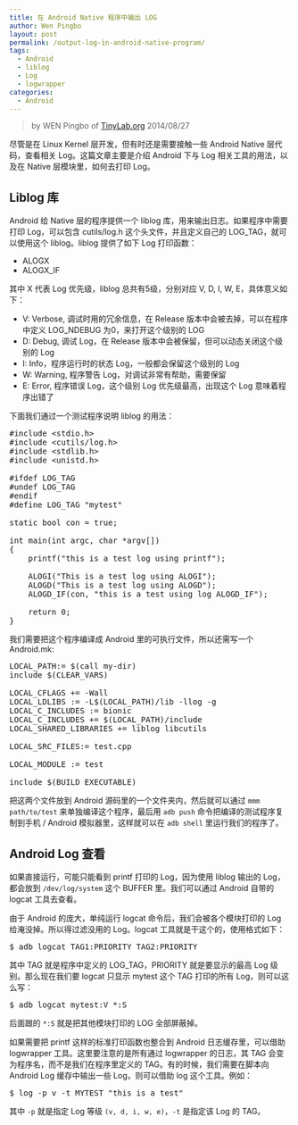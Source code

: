 ```yaml
---
title: 在 Android Native 程序中输出 LOG
author: Wen Pingbo
layout: post
permalink: /output-log-in-android-native-program/
tags:
  - Android
  - liblog
  - Log
  - logwrapper
categories:
  - Android
---
```


> by WEN Pingbo of [TinyLab.org][2]
> 2014/08/27

尽管是在 Linux Kernel 层开发，但有时还是需要接触一些 Android Native 层代码，查看相关 Log。这篇文章主要是介绍 Android 下与 Log 相关工具的用法，以及在 Native 层模块里，如何去打印 Log。

## Liblog 库

Android 给 Native 层的程序提供一个 liblog 库，用来输出日志。如果程序中需要打印 Log，可以包含 cutils/log.h 这个头文件，并且定义自己的 LOG_TAG，就可以使用这个 liblog。liblog 提供了如下 Log 打印函数：

  * ALOGX
  * ALOGX_IF

其中 X 代表 Log 优先级，liblog 总共有5级，分别对应 V, D, I, W, E，具体意义如下：

  * V: Verbose, 调试时用的冗余信息，在 Release 版本中会被去掉，可以在程序中定义 LOG_NDEBUG 为0，来打开这个级别的 LOG
  * D: Debug, 调试 Log，在 Release 版本中会被保留，但可以动态关闭这个级别的 Log
  * I: Info，程序运行时的状态 Log，一般都会保留这个级别的 Log
  * W: Warning, 程序警告 Log，对调试非常有帮助，需要保留
  * E: Error, 程序错误 Log，这个级别 Log 优先级最高，出现这个 Log 意味着程序出错了

下面我们通过一个测试程序说明 liblog 的用法：

<pre>#include &lt;stdio.h>
#include &lt;cutils/log.h>
#include &lt;stdlib.h>
#include &lt;unistd.h>

#ifdef LOG_TAG
#undef LOG_TAG
#endif
#define LOG_TAG "mytest"

static bool con = true;

int main(int argc, char *argv[])
{
    printf("this is a test log using printf");

    ALOGI("This is a test log using ALOGI");
    ALOGD("This is a test log using ALOGD");
    ALOGD_IF(con, "this is a test using log ALOGD_IF");

    return 0;
}
</pre>

我们需要把这个程序编译成 Android 里的可执行文件，所以还需写一个 Android.mk:

<pre>LOCAL_PATH:= $(call my-dir)
include $(CLEAR_VARS)

LOCAL_CFLAGS += -Wall
LOCAL_LDLIBS := -L$(LOCAL_PATH)/lib -llog -g
LOCAL_C_INCLUDES := bionic
LOCAL_C_INCLUDES += $(LOCAL_PATH)/include
LOCAL_SHARED_LIBRARIES += liblog libcutils

LOCAL_SRC_FILES:= test.cpp

LOCAL_MODULE := test

include $(BUILD_EXECUTABLE)
</pre>

把这两个文件放到 Android 源码里的一个文件夹内，然后就可以通过 `mmm path/to/test` 来单独编译这个程序，最后用 `adb push` 命令把编译的测试程序复制到手机 / Android 模拟器里，这样就可以在 `adb shell` 里运行我们的程序了。

## Android Log 查看

如果直接运行，可能只能看到 printf 打印的 Log，因为使用 liblog 输出的 Log，都会放到 `/dev/log/system` 这个 BUFFER 里。我们可以通过 Android 自带的 logcat 工具去查看。

由于 Android 的庞大，单纯运行 logcat 命令后，我们会被各个模块打印的 Log 给淹没掉。所以得过滤没用的 Log。logcat 工具就是干这个的，使用格式如下：

<pre>$ adb logcat TAG1:PRIORITY TAG2:PRIORITY
</pre>

其中 TAG 就是程序中定义的 LOG_TAG，PRIORITY 就是要显示的最高 Log 级别。那么现在我们要 logcat 只显示 mytest 这个 TAG 打印的所有 Log，则可以这么写：

<pre>$ adb logcat mytest:V *:S
</pre>

后面跟的 `*:S` 就是把其他模块打印的 LOG 全部屏蔽掉。

如果需要把 printf 这样的标准打印函数也整合到 Android 日志缓存里，可以借助 logwrapper 工具。这里要注意的是所有通过 logwrapper 的日志，其 TAG 会变为程序名，而不是我们在程序里定义的 TAG。有的时候，我们需要在脚本向 Android Log 缓存中输出一些 Log，则可以借助 log 这个工具。例如：

<pre>$ log -p v -t MYTEST "this is a test"
</pre>

其中 `-p` 就是指定 Log 等级 `(v, d, i, w, e)`，`-t` 是指定该 Log 的 TAG。





 [1]: &#x6d;&#x61;&#105;&#108;&#116;&#x6f;&#x3a;&#x77;&#101;&#110;g&#x70;&#x69;&#110;&#103;&#98;&#x6f;&#x40;&#x67;&#109;&#97;i&#x6c;&#x2e;&#99;&#111;&#109;
 [2]: http://tinylab.org
